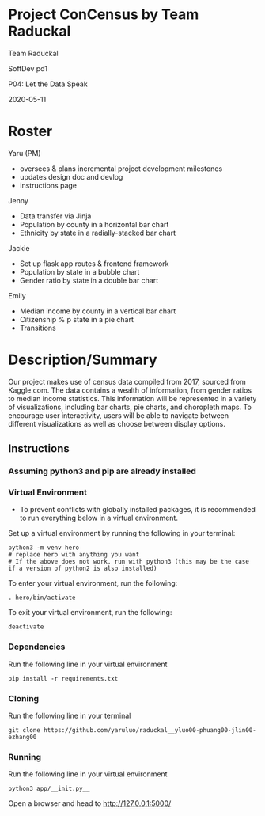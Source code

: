 # Project ConCensus by Team Raduckal


Team Raduckal

SoftDev pd1

P04: Let the Data Speak

2020-05-11


# Roster
Yaru (PM)
- oversees & plans incremental project development milestones
- updates design doc and devlog
- instructions page

Jenny
- Data transfer via Jinja
- Population by county in a horizontal bar chart
- Ethnicity by state in a radially-stacked bar chart

Jackie
- Set up flask app routes & frontend framework
- Population by state in a bubble chart
- Gender ratio by state in a double bar chart

Emily
- Median income by county in a vertical bar chart
- Citizenship % p state in a pie chart
- Transitions


# Description/Summary

Our project makes use of census data compiled from 2017, sourced from Kaggle.com.
The data contains a wealth of information, from gender ratios to median income
statistics. This information will be represented in a variety of visualizations,
including bar charts, pie charts, and choropleth maps. To encourage user
interactivity, users will be able to navigate between different visualizations as
well as choose between display options.

## Instructions

### Assuming python3 and pip are already installed

### Virtual Environment

- To prevent conflicts with globally installed packages, it is recommended to run everything below in a virtual environment.

Set up a virtual environment by running the following in your terminal:

```shell
python3 -m venv hero
# replace hero with anything you want
# If the above does not work, run with python3 (this may be the case if a version of python2 is also installed)
```

To enter your virtual environment, run the following:

```shell
. hero/bin/activate
```

To exit your virtual environment, run the following:

```shell
deactivate
```

### Dependencies

Run the following line in your virtual environment

```shell
pip install -r requirements.txt
```

### Cloning

Run the following line in your terminal

```shell
git clone https://github.com/yaruluo/raduckal__yluo00-phuang00-jlin00-ezhang00
```

### Running

Run the following line in your virtual environment

```shell
python3 app/__init.py__
```

Open a browser and head to <http://127.0.0.1:5000/>
